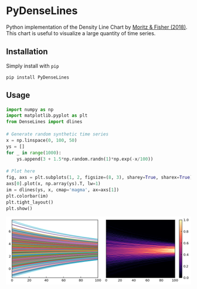 # PyDenseLines
Python implementation of the Density Line Chart by [Moritz &amp; Fisher (2018)](https://arxiv.org/abs/1808.06019). This chart is useful to visualize a large quantity of time series.

## Installation

Simply install with `pip`

```console
pip install PyDenseLines
```

## Usage

```python
import numpy as np
import matplotlib.pyplot as plt
from DenseLines import dlines

# Generate random synthetic time series
x = np.linspace(0, 100, 50)
ys = []
for _ in range(1000):
    ys.append(3 + 1.5*np.random.randn(1)*np.exp(-x/100))

# Plot here
fig, axs = plt.subplots(1, 2, figsize=(8, 3), sharey=True, sharex=True)
axs[0].plot(x, np.array(ys).T, lw=1)
im = dlines(ys, x, cmap='magma', ax=axs[1])
plt.colorbar(im)
plt.tight_layout()
plt.show()
```

<img src="./figures/example.png">

